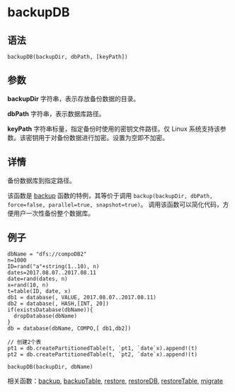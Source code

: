 # backupDB

## 语法

`backupDB(backupDir, dbPath, [keyPath])`

## 参数

**backupDir** 字符串，表示存放备份数据的目录。

**dbPath** 字符串，表示数据库路径。

**keyPath** 字符串标量，指定备份时使用的密钥文件路径。仅 Linux 系统支持该参数。该密钥用于对备份数据进行加密。设置为空即不加密。

## 详情

备份数据库到指定路径。

该函数是 [backup](backup.md) 函数的特例，其等价于调用
`backup(backupDir, dbPath, force=false, parallel=true,
snapshot=true)`。 调用该函数可以简化代码，方便用户一次性备份整个数据库。

## 例子

```
dbName = "dfs://compoDB2"
n=1000
ID=rand("a"+string(1..10), n)
dates=2017.08.07..2017.08.11
date=rand(dates, n)
x=rand(10, n)
t=table(ID, date, x)
db1 = database(, VALUE, 2017.08.07..2017.08.11)
db2 = database(, HASH,[INT, 20])
if(existsDatabase(dbName)){
  dropDatabase(dbName)
}
db = database(dbName, COMPO,[ db1,db2])

// 创建2个表
pt1 = db.createPartitionedTable(t, `pt1, `date`x).append!(t)
pt2 = db.createPartitionedTable(t, `pt2, `date`x).append!(t)

backupDB(backupDir, dbName)
```

相关函数：[backup](backup.md), [backupTable](backupTable.md), [restore](../r/restore.md), [restoreDB](../r/restoreDB.md), [restoreTable](../r/restoreTable.md), [migrate](../m/migrate.md)

